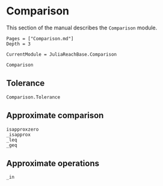 # Comparison

This section of the manual describes the `Comparison` module.

```@contents
Pages = ["Comparison.md"]
Depth = 3
```

```@meta
CurrentModule = JuliaReachBase.Comparison
```

```@docs
Comparison
```

## Tolerance

```@docs
Comparison.Tolerance
```

## Approximate comparison

```@docs
isapproxzero
_isapprox
_leq
_geq
```

## Approximate operations

```@docs
_in
```
